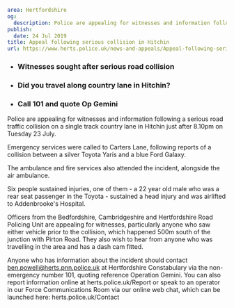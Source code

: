 ```yaml
area: Hertfordshire
og:
  description: Police are appealing for witnesses and information following a serious road traffic collision on a single track country lane in Hitchin just after 8.10pm on Tuesday 23 July.
publish:
  date: 24 Jul 2019
title: Appeal following serious collision in Hitchin
url: https://www.herts.police.uk/news-and-appeals/Appeal-following-serious-collision-in-hitchin-0532
```

* ### Witnesses sought after serious road collision

 * ### Did you travel along country lane in Hitchin?

 * ### Call 101 and quote Op Gemini

Police are appealing for witnesses and information following a serious road traffic collision on a single track country lane in Hitchin just after 8.10pm on Tuesday 23 July.

Emergency services were called to Carters Lane, following reports of a collision between a silver Toyota Yaris and a blue Ford Galaxy.

The ambulance and fire services also attended the incident, alongside the air ambulance.

Six people sustained injuries, one of them - a 22 year old male who was a rear seat passenger in the Toyota - sustained a head injury and was airlifted to Addenbrooke's Hospital.

Officers from the Bedfordshire, Cambridgeshire and Hertfordshire Road Policing Unit are appealing for witnesses, particularly anyone who saw either vehicle prior to the collision, which happened 500m south of the junction with Pirton Road. They also wish to hear from anyone who was travelling in the area and has a dash cam fitted.

Anyone who has information about the incident should contact ben.powell@herts.pnn.police.uk at Hertfordshire Constabulary via the non-emergency number 101, quoting reference Operation Gemini. You can also report information online at herts.police.uk/Report or speak to an operator in our Force Communications Room via our online web chat, which can be launched here: herts.police.uk/Contact
